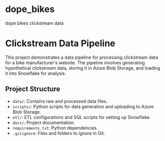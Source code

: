# dope_bikes
dope bikes clickstream data

# Clickstream Data Pipeline

This project demonstrates a data pipeline for processing clickstream data for a bike manufacturer's website. The pipeline involves generating hypothetical clickstream data, storing it in Azure Blob Storage, and loading it into Snowflake for analysis.

## Project Structure

- `data/`: Contains raw and processed data files.
- `scripts/`: Python scripts for data generation and uploading to Azure Blob Storage.
- `etl/`: ETL configurations and SQL scripts for setting up Snowflake.
- `docs/`: Project documentation.
- `requirements.txt`: Python dependencies.
- `.gitignore`: Files and folders to ignore in Git.